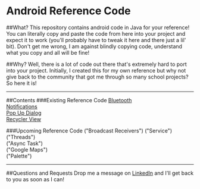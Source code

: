 # Android Reference Code
##What?
This repository contains android code in Java for your reference! You can literally copy and paste the code from here into your project and expect it to work (you'll probably have to tweak it here and there just a lil' bit).
Don't get me wrong, I am against blindly copying code, understand what you copy and all will be fine!

##Why?
Well, there is a lot of code out there that's extremely hard to port into your project. Initially, I created this for my own reference but why not give back to the community that got me through so many school projects? So here it is!

___

##Contents
###Existing Reference Code
[Bluetooth](../AllThingsBluetooth) <br>
[Notifications](../AllThingsNotifications) <br>
[Pop Up Dialog](../AllThingsPopUpDialog) <br>
[Recycler View](../AllThingsRecyclerView) <br>

###Upcoming Reference Code
("Broadcast Receivers")
("Service") <br>
("Threads") <br>
("Async Task") <br>
("Google Maps") <br>
("Palette") <br>

___

##Questions and Requests
Drop me a message on [LinkedIn](https://www.linkedin.com/in/karthikraj-eee/) and I'll get back to you as soon as I can!